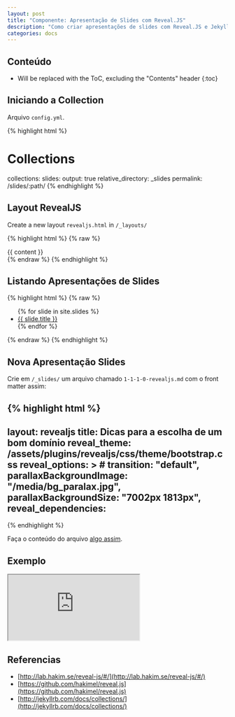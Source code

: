 ```yaml
---
layout: post
title: "Componente: Apresentação de Slides com Reveal.JS"
description: "Como criar apresentações de slides com Reveal.JS e Jekyll utilizando collection."
categories: docs
---
```


## Conteúdo

* Will be replaced with the ToC, excluding the "Contents" header
{:toc}

## Iniciando a Collection

Arquivo `config.yml`.

{% highlight html %}
# Collections
collections:
  slides:
    output: true
    relative_directory: _slides
    permalink: /slides/:path/
{% endhighlight %}

## Layout RevealJS

Create a new layout `revealjs.html` in `/_layouts/`

{% highlight html %}
{% raw %}
<!DOCTYPE html>
<html lang="en">
<head>
  <meta charset="utf-8">
  <meta http-equiv="X-UA-Compatible" content="IE=edge">
  <meta name="apple-mobile-web-app-capable" content="yes" />
  <meta name="apple-mobile-web-app-status-bar-style" content="black-translucent" />
  <meta name="viewport" content="width=device-width, initial-scale=1.0, maximum-scale=1.0, user-scalable=no">
  <title>{{ page.title | default: site.title }}</title>
  <!-- Stylesheet -->
  <link rel="stylesheet" href="{{ "/assets/plugins/revealjs/css/reveal.css" | to_urlabs }}" id="revealjs-core">
  <link rel="stylesheet" href="{{ page.reveal_theme | default: "/assets/plugins/revealjs/css/theme/black.css" | to_urlabs }}" id="revealjs-theme">
  <!-- For syntax highlighting -->
  <link rel="stylesheet" href="{{ "/assets/plugins/revealjs/lib/css/zenburn.css" | to_urlabs }}">
  <!-- If the query includes 'print-pdf', use the PDF print sheet -->
  <script>
  document.write( '<link rel="stylesheet" href="{{ "/assets/plugins/revealjs/css/print/" | to_urlabs }}' + ( window.location.search.match( /print-pdf/gi ) ? 'pdf' : 'paper' ) + '.css" type="text/css" media="print">' );
  </script>
  <!--[if lt IE 9]>
  <script src="{{ "/assets/plugins/revealjs/lib/js/html5shiv.js" | to_urlabs }}"></script>
  <![endif]-->
</head>
<body>
  <div class="reveal">
    <div class="slides">
      {{ content }}
    </div>
  </div>
  <script src="{{ "/assets/plugins/revealjs/lib/js/head.min.js" | to_urlabs }}"></script>
  <script src="{{ "/assets/plugins/revealjs/js/reveal.js" | to_urlabs }}"></script>
  <script>
  // Full list of configuration options available here:
  // https://github.com/hakimel/reveal.js#configuration
  Reveal.initialize({
  {% if page.reveal_options %}
    {{ page.reveal_options | replace: "baseurl_content/", site.baseurl_content }}
  {% endif %}
  theme: Reveal.getQueryHash().theme, // available themes are in /css/theme
  // Optional libraries used to extend on reveal.js
  dependencies: [
  { src: '{{ "/assets/plugins/revealjs/lib/js/classList.js" | to_urlabs }}', condition: function() { return !document.body.classList; } },
  { src: '{{ "/assets/plugins/revealjs/plugin/markdown/marked.js" | to_urlabs }}', condition: function() { return !!document.querySelector( '[data-markdown]' ); } },
  { src: '{{ "/assets/plugins/revealjs/plugin/markdown/markdown.js" | to_urlabs }}', condition: function() { return !!document.querySelector( '[data-markdown]' ); } },
  { src: '{{ "/assets/plugins/revealjs/plugin/highlight/highlight.js" | to_urlabs }}', async: true, callback: function() { hljs.initHighlightingOnLoad(); } },
  { src: '{{ "/assets/plugins/revealjs/plugin/zoom-js/zoom.js" | to_urlabs }}', async: true, condition: function() { return !!document.body.classList; } },
  {% if page.reveal_notes_server %}
    { src: '{{ "/assets/plugins/revealjs/socket.io/socket.io.js" | to_urlabs }}', async: true },
    { src: '{{ "/assets/plugins/revealjs/plugin/notes-server/client.js" | to_urlabs }}', async: true }
  {% else %}
    { src: '{{ "/assets/plugins/revealjs/plugin/notes/notes.js" | to_urlabs }}', async: true, condition: function() { return !!document.body.classList; } }
  {% endif %}
  {% if page.reveal_dependencies %}
    , {{ page.reveal_dependencies }}
  {% endif %}
  ]
  });
  console.log(Reveal.getQueryHash().theme);
  </script>
</body>
</html>
{% endraw %}
{% endhighlight %}

## Listando Apresentações de Slides

{% highlight html %}
{% raw %}
<ul>
  {% for slide in site.slides %}
    <li><a href="{{ slide.url | prepend: site.baseurl }}">{{ slide.title }}</a></li>
  {% endfor %}
</ul>
{% endraw %}
{% endhighlight %}

## Nova Apresentação Slides

Crie em `/_slides/` um arquivo chamado `1-1-1-0-revealjs.md` com o front matter assim:

{% highlight html %}
---
layout: revealjs
title: Dicas para a escolha de um bom domínio
reveal_theme: /assets/plugins/revealjs/css/theme/bootstrap.css
reveal_options: > # transition: "default",
                    parallaxBackgroundImage: "/media/bg_paralax.jpg",
                    parallaxBackgroundSize: "7002px 1813px",
reveal_dependencies:
---
{% endhighlight %}

Faça o conteúdo do arquivo [algo assim](https://gist.github.com/adammacias/19c3ba58239619c32880).

## Exemplo

<div id="banner-revealjs" class="container-fluid-disable">
  <div class="embed-responsive embed-responsive-16by9">
      <iframe src="http://lab.hakim.se/reveal-js/" class="embed-responsive-item" allowfullscreen></iframe>
  </div>
</div>

<p></p>

## Referencias

- [http://lab.hakim.se/reveal-js/#/](http://lab.hakim.se/reveal-js/#/)
- [https://github.com/hakimel/reveal.js](https://github.com/hakimel/reveal.js)
- [http://jekyllrb.com/docs/collections/](http://jekyllrb.com/docs/collections/)

